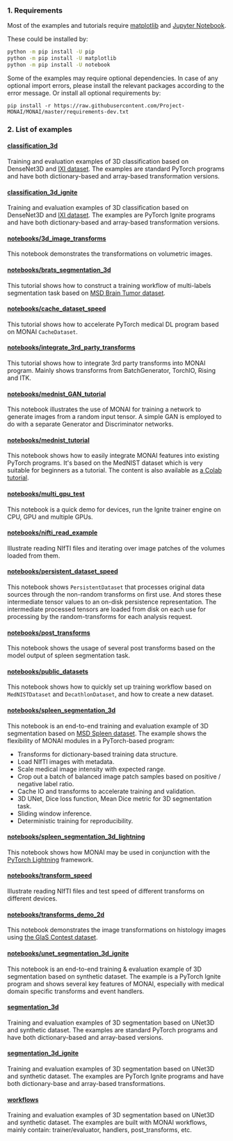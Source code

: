 ### 1. Requirements
Most of the examples and tutorials require
[matplotlib](https://matplotlib.org/) and [Jupyter Notebook](https://jupyter.org/).

These could be installed by:
```bash
python -m pip install -U pip
python -m pip install -U matplotlib
python -m pip install -U notebook
```

Some of the examples may require optional dependencies. In case of any optional import errors,
please install the relevant packages according to the error message.
Or install all optional requirements by:
```
pip install -r https://raw.githubusercontent.com/Project-MONAI/MONAI/master/requirements-dev.txt
```

### 2. List of examples
#### [classification_3d](./classification_3d)
Training and evaluation examples of 3D classification based on DenseNet3D and [IXI dataset](https://brain-development.org/ixi-dataset).
The examples are standard PyTorch programs and have both dictionary-based and array-based transformation versions.
#### [classification_3d_ignite](./classification_3d_ignite)
Training and evaluation examples of 3D classification based on DenseNet3D and [IXI dataset](https://brain-development.org/ixi-dataset).
The examples are PyTorch Ignite programs and have both dictionary-based and array-based transformation versions.
#### [notebooks/3d_image_transforms](./notebooks/3d_image_transforms.ipynb)
This notebook demonstrates the transformations on volumetric images.
#### [notebooks/brats_segmentation_3d](./notebooks/brats_segmentation_3d.ipynb)
This tutorial shows how to construct a training workflow of multi-labels segmentation task based on [MSD Brain Tumor dataset](http://medicaldecathlon.com).
#### [notebooks/cache_dataset_speed](./notebooks/cache_dataset_speed.ipynb)
This tutorial shows how to accelerate PyTorch medical DL program based on MONAI `CacheDataset`.
#### [notebooks/integrate_3rd_party_transforms](./notebooks/integrate_3rd_party_transforms.ipynb)
This tutorial shows how to integrate 3rd party transforms into MONAI program.
Mainly shows transforms from BatchGenerator, TorchIO, Rising and ITK.
#### [notebooks/mednist_GAN_tutorial](./notebooks/mednist_GAN_tutorial.ipynb)
This notebook illustrates the use of MONAI for training a network to generate images from a random input tensor.
A simple GAN is employed to do with a separate Generator and Discriminator networks.
#### [notebooks/mednist_tutorial](./notebooks/mednist_tutorial.ipynb)
This notebook shows how to easily integrate MONAI features into existing PyTorch programs.
It's based on the MedNIST dataset which is very suitable for beginners as a tutorial.
The content is also available as [a Colab tutorial](https://colab.research.google.com/drive/1wy8XUSnNWlhDNazFdvGBHLfdkGvOHBKe).
#### [notebooks/multi_gpu_test](./notebooks/multi_gpu_test.ipynb)
This notebook is a quick demo for devices, run the Ignite trainer engine on CPU, GPU and multiple GPUs.
#### [notebooks/nifti_read_example](./notebooks/nifti_read_example.ipynb)
Illustrate reading NIfTI files and iterating over image patches of the volumes loaded from them.
#### [notebooks/persistent_dataset_speed](./notebooks/persistent_dataset_speed.ipynb)
This notebook shows `PersistentDataset` that processes original data sources through the non-random transforms on first use.
And stores these intermediate tensor values to an on-disk persistence representation.
The intermediate processed tensors are loaded from disk on each use for processing by the random-transforms for each analysis request.
#### [notebooks/post_transforms](./notebooks/post_transforms.ipynb)
This notebook shows the usage of several post transforms based on the model output of spleen segmentation task.
#### [notebooks/public_datasets](./notebooks/public_datasets.ipynb)
This notebook shows how to quickly set up training workflow based on `MedNISTDataset` and `DecathlonDataset`, and how to create a new dataset.
#### [notebooks/spleen_segmentation_3d](./notebooks/spleen_segmentation_3d.ipynb)
This notebook is an end-to-end training and evaluation example of 3D segmentation based on [MSD Spleen dataset](http://medicaldecathlon.com).
The example shows the flexibility of MONAI modules in a PyTorch-based program:
- Transforms for dictionary-based training data structure.
- Load NIfTI images with metadata.
- Scale medical image intensity with expected range.
- Crop out a batch of balanced image patch samples based on positive / negative label ratio.
- Cache IO and transforms to accelerate training and validation.
- 3D UNet, Dice loss function, Mean Dice metric for 3D segmentation task.
- Sliding window inference.
- Deterministic training for reproducibility.
#### [notebooks/spleen_segmentation_3d_lightning](./notebooks/spleen_segmentation_3d_lightning.ipynb)
This notebook shows how MONAI may be used in conjunction with the [PyTorch Lightning](https://github.com/PyTorchLightning/pytorch-lightning) framework.
#### [notebooks/transform_speed](./notebooks/transform_speed.ipynb)
Illustrate reading NIfTI files and test speed of different transforms on different devices.
#### [notebooks/transforms_demo_2d](./notebooks/transforms_demo_2d.ipynb)
This notebook demonstrates the image transformations on histology images using
[the GlaS Contest dataset](https://warwick.ac.uk/fac/sci/dcs/research/tia/glascontest/download/).
#### [notebooks/unet_segmentation_3d_ignite](./notebooks/unet_segmentation_3d_ignite.ipynb)
This notebook is an end-to-end training & evaluation example of 3D segmentation based on synthetic dataset.
The example is a PyTorch Ignite program and shows several key features of MONAI, especially with medical domain specific transforms and event handlers.
#### [segmentation_3d](./segmentation_3d)
Training and evaluation examples of 3D segmentation based on UNet3D and synthetic dataset.
The examples are standard PyTorch programs and have both dictionary-based and array-based versions.
#### [segmentation_3d_ignite](./segmentation_3d_ignite)
Training and evaluation examples of 3D segmentation based on UNet3D and synthetic dataset.
The examples are PyTorch Ignite programs and have both dictionary-base and array-based transformations.
#### [workflows](./workflows)
Training and evaluation examples of 3D segmentation based on UNet3D and synthetic dataset.
The examples are built with MONAI workflows, mainly contain: trainer/evaluator, handlers, post_transforms, etc.
